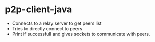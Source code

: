 # p2p-client-java

*  Connects to a relay server to get peers list 
* Tries to directly connect to peers 
* Print if successfull and gives sockets to communicate with peers.

